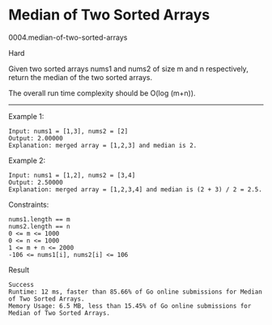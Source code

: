 # Median of Two Sorted Arrays

0004.median-of-two-sorted-arrays

Hard

Given two sorted arrays nums1 and nums2 of size m and n respectively, return the median of the two sorted arrays.

The overall run time complexity should be O(log (m+n)).

----

Example 1:

```
Input: nums1 = [1,3], nums2 = [2]
Output: 2.00000
Explanation: merged array = [1,2,3] and median is 2.
```

Example 2:

```
Input: nums1 = [1,2], nums2 = [3,4]
Output: 2.50000
Explanation: merged array = [1,2,3,4] and median is (2 + 3) / 2 = 2.5.
```

Constraints:

```
nums1.length == m
nums2.length == n
0 <= m <= 1000
0 <= n <= 1000
1 <= m + n <= 2000
-106 <= nums1[i], nums2[i] <= 106
```

Result

```
Success
Runtime: 12 ms, faster than 85.66% of Go online submissions for Median of Two Sorted Arrays.
Memory Usage: 6.5 MB, less than 15.45% of Go online submissions for Median of Two Sorted Arrays.
```

